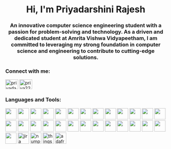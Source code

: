 <h1 align="center">Hi, I'm Priyadarshini Rajesh</h1>
<h3 align="center">An innovative computer science engineering student with a passion for problem-solving and technology. As a driven and dedicated student at Amrita Vishwa Vidyapeetham, I am committed to leveraging my strong foundation in computer science and engineering to contribute to cutting-edge solutions.</h3>

<h3 align="left">Connect with me:</h3>
<p align="left">
<a href="https://linkedin.com/in/priyadarshinirajesh" target="blank"><img align="center" src="https://raw.githubusercontent.com/rahuldkjain/github-profile-readme-generator/master/src/images/icons/Social/linked-in-alt.svg" alt="priyadarshinirajesh" height="30" width="40" /></a>
<a href="https://www.leetcode.com/priya2204thelegendcoder" target="blank"><img align="center" src="https://raw.githubusercontent.com/rahuldkjain/github-profile-readme-generator/master/src/images/icons/Social/leet-code.svg" alt="priya2204thelegendcoder" height="30" width="40" /></a>
</p>

<h3 align="left">Languages and Tools:</h3>
<div align="left">
  <img src="https://img.shields.io/badge/Arduino-00979D?style=for-the-badge&logo=arduino&logoColor=white" height="35"/>
  <img src="https://img.shields.io/badge/C-00599C?style=for-the-badge&logo=c&logoColor=white" height="35"/>
  <img src="https://img.shields.io/badge/C++-00599C?style=for-the-badge&logo=c%2B%2B&logoColor=white" height="35"/>
  <img src="https://img.shields.io/badge/CSS3-1572B6?style=for-the-badge&logo=css3&logoColor=white" height="35"/>
  <img src="https://img.shields.io/badge/Express.js-000000?style=for-the-badge&logo=express&logoColor=white" height="35"/>
  <img src="https://img.shields.io/badge/Firebase-FFCA28?style=for-the-badge&logo=firebase&logoColor=black" height="35"/>
  <img src="https://img.shields.io/badge/Git-F05032?style=for-the-badge&logo=git&logoColor=white" height="35"/>
  <img src="https://img.shields.io/badge/Grafana-F46800?style=for-the-badge&logo=grafana&logoColor=white" height="35"/>
  <img src="https://img.shields.io/badge/Haskell-5D4F85?style=for-the-badge&logo=haskell&logoColor=white" height="35"/>
  <img src="https://img.shields.io/badge/HTML5-E34F26?style=for-the-badge&logo=html5&logoColor=white" height="35"/>
  <img src="https://img.shields.io/badge/Java-007396?style=for-the-badge&logo=java&logoColor=white" height="35"/>
  <img src="https://img.shields.io/badge/JavaScript-F7DF1E?style=for-the-badge&logo=javascript&logoColor=black" height="35"/>
  <img src="https://img.shields.io/badge/Jenkins-D24939?style=for-the-badge&logo=jenkins&logoColor=white" height="35"/>
  <img src="https://img.shields.io/badge/Jest-C21325?style=for-the-badge&logo=jest&logoColor=white" height="35"/>
  <img src="https://img.shields.io/badge/Linux-FCC624?style=for-the-badge&logo=linux&logoColor=black" height="35"/>
  <img src="https://img.shields.io/badge/MongoDB-47A248?style=for-the-badge&logo=mongodb&logoColor=white" height="35"/>
  <img src="https://img.shields.io/badge/MySQL-4479A1?style=for-the-badge&logo=mysql&logoColor=white" height="35"/>
  <img src="https://img.shields.io/badge/Nginx-009639?style=for-the-badge&logo=nginx&logoColor=white" height="35"/>
  <img src="https://img.shields.io/badge/Node.js-339933?style=for-the-badge&logo=node.js&logoColor=white" height="35"/>
  <img src="https://img.shields.io/badge/Oracle-F80000?style=for-the-badge&logo=oracle&logoColor=white" height="35"/>
  <img src="https://img.shields.io/badge/Pandas-150458?style=for-the-badge&logo=pandas&logoColor=white" height="35"/>
  <img src="https://img.shields.io/badge/PostgreSQL-336791?style=for-the-badge&logo=postgresql&logoColor=white" height="35"/>
  <img src="https://img.shields.io/badge/Python-3776AB?style=for-the-badge&logo=python&logoColor=white" height="35"/>
  <img src="https://img.shields.io/badge/React-20232A?style=for-the-badge&logo=react&logoColor=61DAFB" height="35"/>
  <img src="https://img.shields.io/badge/Scala-DC322F?style=for-the-badge&logo=scala&logoColor=white" height="35"/>
  <img src="https://img.shields.io/badge/Scikit--Learn-F7931E?style=for-the-badge&logo=scikit-learn&logoColor=white" height="35"/>
  <img src="https://img.shields.io/badge/Seaborn-43B02A?style=for-the-badge&logo=seaborn&logoColor=white" height="35"/>
  <img src="https://img.shields.io/static/v1?message=Jira&logo=jira&label=&color=0052CC&logoColor=white&labelColor=&style=for-the-badge" height="35" alt="jira logo" />
  <img src="https://img.shields.io/static/v1?message=NumPy&logo=numpy&label=&color=013243&logoColor=white&labelColor=&style=for-the-badge" height="35" alt="numpy logo" />
  <img src="https://img.shields.io/badge/ThingSpeak-005F9E?style=for-the-badge&logo=thingspeak&logoColor=white" height="35" alt="thingspeak logo" />
  <img src="https://img.shields.io/badge/Adafruit_IO-000000?style=for-the-badge&logo=adafruit&logoColor=white" height="35" alt="adafruit io logo" />


</a>


</div>
